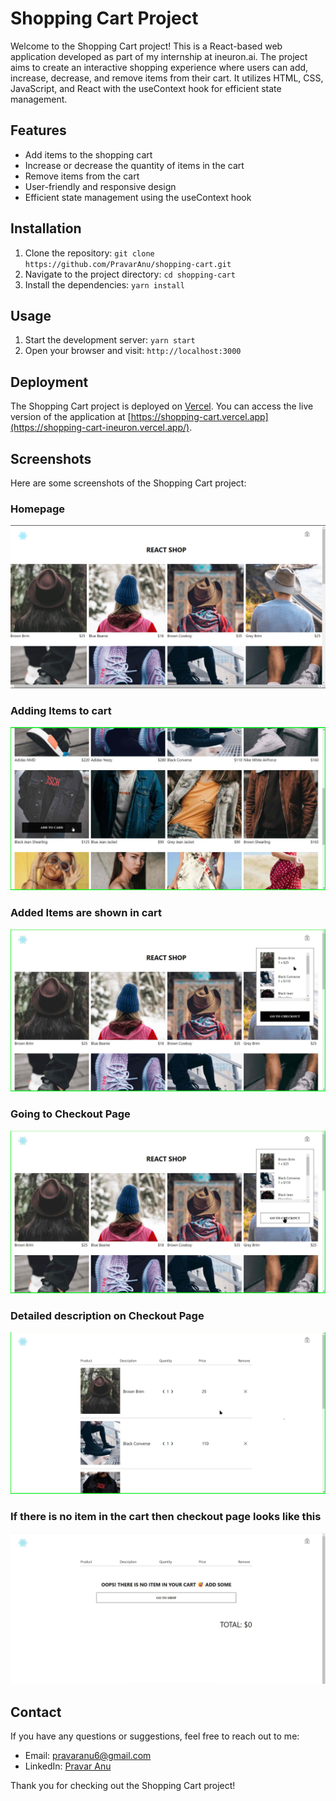 # Shopping Cart Project

Welcome to the Shopping Cart project! This is a React-based web application developed as part of my internship at ineuron.ai. The project aims to create an interactive shopping experience where users can add, increase, decrease, and remove items from their cart. It utilizes HTML, CSS, JavaScript, and React with the useContext hook for efficient state management.

## Features

- Add items to the shopping cart
- Increase or decrease the quantity of items in the cart
- Remove items from the cart
- User-friendly and responsive design
- Efficient state management using the useContext hook

## Installation

1. Clone the repository: `git clone https://github.com/PravarAnu/shopping-cart.git`
2. Navigate to the project directory: `cd shopping-cart`
3. Install the dependencies: `yarn install`

## Usage

1. Start the development server: `yarn start`
2. Open your browser and visit: `http://localhost:3000`

## Deployment

The Shopping Cart project is deployed on [Vercel](https://vercel.com). You can access the live version of the application at [https://shopping-cart.vercel.app](https://shopping-cart-ineuron.vercel.app/).

## Screenshots

Here are some screenshots of the Shopping Cart project:
### Homepage
![Screenshot 1](./public/1.png)

### Adding Items to cart
![Screenshot 2](./public/2.png)

### Added Items are shown in cart
![Screenshot 5](./public/5.png)

### Going to Checkout Page
![Screenshot 6](./public/6.png)

### Detailed description on Checkout Page
![Screenshot 7](./public/7.png)

### If there is no item in the cart then checkout page looks like this
![Screenshot 8](./public/8.png)



## Contact

If you have any questions or suggestions, feel free to reach out to me:

- Email: pravaranu6@gmail.com
- LinkedIn: [Pravar Anu](https://www.linkedin.com/in/pravaranu/)

Thank you for checking out the Shopping Cart project!